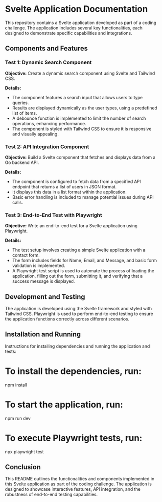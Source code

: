 # Svelte Application Documentation
This repository contains a Svelte application developed as part of a coding challenge. The application includes several key functionalities, each designed to demonstrate specific capabilities and integrations.

## Components and Features

### Test 1: Dynamic Search Component

**Objective:** Create a dynamic search component using Svelte and Tailwind CSS.

**Details:**
- The component features a search input that allows users to type queries.
- Results are displayed dynamically as the user types, using a predefined list of items.
- A debounce function is implemented to limit the number of search operations, enhancing performance.
- The component is styled with Tailwind CSS to ensure it is responsive and visually appealing.

### Test 2: API Integration Component

**Objective:**
Build a Svelte component that fetches and displays data from a Go backend API.

**Details:**
- The component is configured to fetch data from a specified API endpoint that returns a list of users in JSON format.
- It displays this data in a list format within the application.
- Basic error handling is included to manage potential issues during API calls.

### Test 3: End-to-End Test with Playwright

**Objective:**
Write an end-to-end test for a Svelte application using Playwright.

**Details:**
- The test setup involves creating a simple Svelte application with a contact form.
- The form includes fields for Name, Email, and Message, and basic form validation is implemented.
- A Playwright test script is used to automate the process of loading the application, filling out the form, submitting it, and verifying that a success message is displayed.

## Development and Testing
The application is developed using the Svelte framework and styled with Tailwind CSS. Playwright is used to perform end-to-end testing to ensure the application functions correctly across different scenarios.

## Installation and Running
Instructions for installing dependencies and running the application and tests:

# To install the dependencies, run:
npm install

# To start the application, run:
npm run dev

# To execute Playwright tests, run:
npx playwright test


## Conclusion
This README outlines the functionalities and components implemented in this Svelte application as part of the coding challenge. The application is designed to showcase interactive features, API integration, and the robustness of end-to-end testing capabilities.

